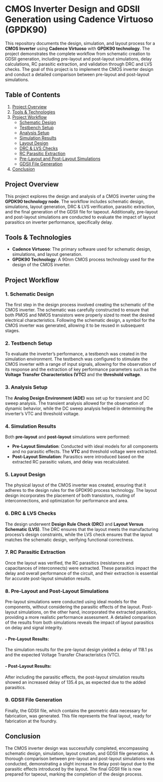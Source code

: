 # CMOS Inverter Design and GDSII Generation using Cadence Virtuoso (GPDK90)

This repository documents the design, simulation, and layout process for a **CMOS Inverter** using **Cadence Virtuoso** with **GPDK90 technology**. The project demonstrates the complete workflow from schematic creation to GDSII generation, including pre-layout and post-layout simulations, delay calculations, RC parasitic extraction, and validation through DRC and LVS checks. The goal of this project is to implement the CMOS inverter design and conduct a detailed comparison between pre-layout and post-layout simulations.

## Table of Contents

1. [Project Overview](#project-overview)
2. [Tools & Technologies](#tools--technologies)
3. [Project Workflow](#project-workflow)
   - [Schematic Design](#1-schematic-design)
   - [Testbench Setup](#2-testbench-setup)
   - [Analysis Setup](#3-analysis-setup)
   - [Simulation Results](#4-simulation-results)
   - [Layout Design](#5-layout-design)
   - [DRC & LVS Checks](#6-drc--lvs-checks)
   - [RC Parasitic Extraction](#7-rc-parasitic-extraction)
   - [Pre-Layout and Post-Layout Simulations](#8-pre-layout-and-post-layout-simulations)
   - [GDSII File Generation](#9-gdsii-file-generation)
4. [Conclusion](#conclusion)

## Project Overview

This project explores the design and analysis of a CMOS inverter using the **GPDK90 technology node**. The workflow includes schematic design, simulations, layout generation, DRC & LVS verification, parasitic extraction, and the final generation of the GDSII file for tapeout. Additionally, pre-layout and post-layout simulations are conducted to evaluate the impact of layout parasitics on inverter performance, specifically delay.

## Tools & Technologies

- **Cadence Virtuoso**: The primary software used for schematic design, simulations, and layout generation.
- **GPDK90 Technology**: A 90nm CMOS process technology used for the design of the CMOS inverter.

## Project Workflow

### 1. Schematic Design

The first step in the design process involved creating the schematic of the CMOS inverter. The schematic was carefully constructed to ensure that both PMOS and NMOS transistors were properly sized to meet the desired electrical characteristics. Following the schematic design, a symbol for the CMOS inverter was generated, allowing it to be reused in subsequent stages.

### 2. Testbench Setup

To evaluate the inverter’s performance, a testbench was created in the simulation environment. The testbench was configured to stimulate the CMOS inverter with a range of input signals, allowing for the observation of its response and the extraction of key performance parameters such as the **Voltage Transfer Characteristics (VTC)** and the **threshold voltage**.

### 3. Analysis Setup

The **Analog Design Environment (ADE)** was set up for transient and DC sweep analysis. The transient analysis allowed for the observation of dynamic behavior, while the DC sweep analysis helped in determining the inverter’s VTC and threshold voltage.

### 4. Simulation Results

Both **pre-layout** and **post-layout** simulations were performed:
- **Pre-Layout Simulation**: Conducted with ideal models for all components and no parasitic effects. The **VTC** and threshold voltage were extracted.
- **Post-Layout Simulation**: Parasitics were introduced based on the extracted RC parasitic values, and delay was recalculated.

### 5. Layout Design

The physical layout of the CMOS inverter was created, ensuring that it adheres to the design rules for the GPDK90 process technology. The layout design incorporates the placement of both transistors, routing of interconnections, and optimization for performance and area.

### 6. DRC & LVS Checks

The design underwent **Design Rule Check (DRC)** and **Layout Versus Schematic (LVS)**. The DRC ensures that the layout meets the manufacturing process’s design constraints, while the LVS check ensures that the layout matches the schematic design, verifying functional correctness.

### 7. RC Parasitic Extraction

Once the layout was verified, the RC parasitics (resistances and capacitances of interconnects) were extracted. These parasitics impact the delay and overall performance of the circuit, and their extraction is essential for accurate post-layout simulation results.

### 8. Pre-Layout and Post-Layout Simulations

Pre-layout simulations were conducted using ideal models for the components, without considering the parasitic effects of the layout. Post-layout simulations, on the other hand, incorporated the extracted parasitics, providing a more realistic performance assessment. A detailed comparison of the results from both simulations reveals the impact of layout parasitics on delay and signal integrity.

#### - Pre-Layout Results:
  The simulation results for the pre-layout design yielded a delay of 118.1 ps and the expected Voltage Transfer Characteristics (VTC).
#### - Post-Layout Results:
After including the parasitic effects, the post-layout simulation results showed an increased delay of 135.4 ps, as expected due to the added parasitics.

### 9. GDSII File Generation

Finally, the GDSII file, which contains the geometric data necessary for fabrication, was generated. This file represents the final layout, ready for fabrication at the foundry.

## Conclusion

The CMOS inverter design was successfully completed, encompassing schematic design, simulation, layout creation, and GDSII file generation. A thorough comparison between pre-layout and post-layout simulations was conducted, demonstrating a slight increase in delay post-layout due to the parasitic effects introduced by the layout. The final GDSII file is now prepared for tapeout, marking the completion of the design process.

